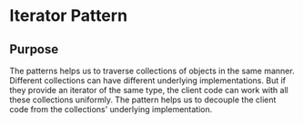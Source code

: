 Iterator Pattern
================

Purpose
-------

The patterns helps us to traverse collections of objects in the same manner. Different collections can have different underlying implementations. But if they provide an iterator of the same type, the client code can work with all these collections uniformly. The pattern helps us to decouple the client code from the collections' underlying implementation.